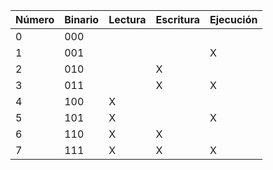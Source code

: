 | Número | Binario | Lectura | Escritura | Ejecución |
| ------ | ------- | ------- | --------- | --------- |
| 0      | 000     |         |           |           |
| 1      | 001     |         |           | X         |
| 2      | 010     |         | X         |           |
| 3      | 011     |         | X         | X         |
| 4      | 100     | X       |           |           |
| 5      | 101     | X       |           | X         |
| 6      | 110     | X       | X         |           |
| 7      | 111     | X       | X         | X         |
